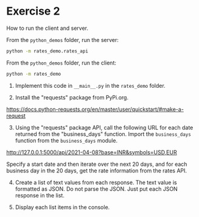 # Exercise 2

How to run the client and server.

From the `python_demos` folder, run the server:

```bash
python -m rates_demo.rates_api
```

From the `python_demos` folder, run the client:

```bash
python -m rates_demo 
```

1. Implement this code in `__main__.py` in the `rates_demo` folder. 

2. Install the "requests" package from PyPi.org.

https://docs.python-requests.org/en/master/user/quickstart/#make-a-request

3. Using the "requests" package API, call the following URL for each date returned from the "business_days" function. Import the `business_days` function from the `business_days` module.

http://127.0.0.1:5000/api/2021-04-08?base=INR&symbols=USD,EUR

Specify a start date and then iterate over the next 20 days, and for each business day in the 20 days, get the rate information from the rates API.

4. Create a list of text values from each response. The text value is formatted as JSON. Do not parse the JSON. Just put each JSON response in the list.

5. Display each list items in the console.